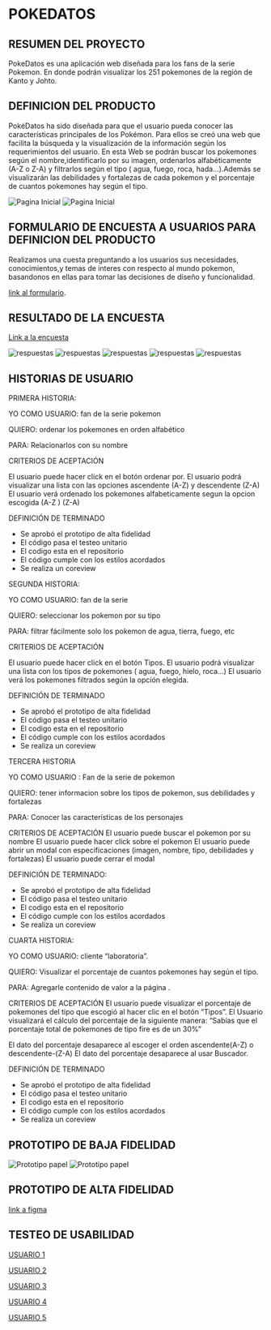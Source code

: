 # POKEDATOS

##  RESUMEN DEL PROYECTO

PokeDatos es una aplicación web diseñada para los fans de la serie Pokemon. En donde podrán visualizar los 251 pokemones de la región de Kanto y Johto. 

##  DEFINICION DEL PRODUCTO

PokéDatos ha sido diseñada para que el usuario pueda conocer las características principales de los Pokémon. Para ellos se creó una web que facilita la búsqueda y la visualización de la información según los requerimientos del usuario.
En esta Web se podrán buscar los pokemones según el nombre,identificarlo por su imagen, ordenarlos alfabéticamente (A-Z o Z-A) y filtrarlos según el tipo ( agua, fuego, roca, hada…).Además se visualizarán las debilidades y fortalezas de cada pokemon y el porcentaje de cuantos pokemones hay  según el tipo.

![Pagina Inicial](src/data/image/pantallainicial.png)
![Pagina Inicial](src/data/image/pagina2.png)

## FORMULARIO DE ENCUESTA A USUARIOS PARA DEFINICION DEL PRODUCTO

Realizamos una cuesta preguntando a los usuarios sus necesidades, conocimientos,y temas de interes con respecto al mundo pokemon, basandonos en ellas para tomar las decisiones de diseño y funcionalidad.

[link al formulario](https://forms.gle/XAG6w5Hs8irR1kVQ8).

## RESULTADO DE LA ENCUESTA

[Link a la encuesta](https://docs.google.com/forms/d/15EwU5PNP4rRjRn-XddgOPJ59yMssWoU9cSP_Sqnki0s/edit#responses)

![respuestas](src/data/image/encuesta1.jpeg)
![respuestas](src/data/image/encuesta2.jpeg)
![respuestas](src/data/image/encuesta3.jpeg)
![respuestas](src/data/image/encuesta4.jpeg)
![respuestas](src/data/image/encuesta5.jpeg)

## HISTORIAS DE USUARIO

PRIMERA HISTORIA:

YO COMO USUARIO: fan de la serie pokemon

QUIERO: ordenar los pokemones en orden alfabético

PARA: Relacionarlos con su nombre

CRITERIOS DE ACEPTACIÓN

El usuario puede hacer click en el botón ordenar por.
El usuario podrá visualizar una lista con las opciones ascendente (A-Z) y descendente (Z-A)
El usuario verá ordenado los pokemones alfabeticamente segun la opcion escogida (A-Z ) (Z-A)
  

DEFINICIÓN DE TERMINADO

- Se aprobó el prototipo de alta fidelidad
- El código pasa el testeo unitario
- El codigo esta en el repositorio
- El código cumple con los estilos acordados
- Se  realiza un coreview



SEGUNDA HISTORIA:

YO COMO USUARIO: fan de la serie

QUIERO: seleccionar los pokemon por su tipo

PARA:  filtrar fácilmente solo los pokemon de agua, tierra, fuego, etc  

CRITERIOS DE ACEPTACIÓN

El usuario puede hacer click en el botón Tipos.
El usuario podrá visualizar una lista con los tipos de pokemones ( agua, fuego, hielo, roca…)
El usuario verá los pokemones filtrados según la opción elegida.  

DEFINICIÓN DE TERMINADO

- Se aprobó el prototipo de alta fidelidad
- El código pasa el testeo unitario
- El codigo esta en el repositorio
- El código cumple con los estilos acordados
- Se  realiza un coreview


TERCERA HISTORIA

YO COMO USUARIO : Fan de la serie de pokemon

QUIERO: tener informacion sobre los tipos de pokemon, sus debilidades y fortalezas

PARA: Conocer las características de los personajes

CRITERIOS DE ACEPTACIÓN
El usuario puede buscar el pokemon por su nombre
El usuario puede hacer click sobre el pokemon 
El usuario puede abrir un modal con especificaciones (imagen, nombre, tipo, debilidades y fortalezas)
El usuario puede cerrar el modal
  


DEFINICIÓN DE TERMINADO:
- Se aprobó el prototipo de alta fidelidad
- El código pasa el testeo unitario
- El codigo esta en el repositorio
- El código cumple con los estilos acordados
- Se  realiza un coreview


CUARTA HISTORIA:

YO COMO USUARIO: cliente “laboratoria”.

QUIERO: Visualizar el porcentaje de cuantos pokemones hay según el tipo.

PARA:   Agregarle contenido de valor a la página .

CRITERIOS DE ACEPTACIÓN
El usuario puede visualizar el porcentaje de pokemones del tipo que escogió al hacer clic en el botón “Tipos”.
El Usuario visualizará el cálculo del porcentaje de la siguiente manera: “Sabías que el porcentaje total de pokemones de tipo fire es de un 30%”


El dato del porcentaje desaparece al escoger el orden ascendente(A-Z) o descendente-(Z-A)
El dato del porcentaje desaparece al usar Buscador. 

DEFINICIÓN DE TERMINADO
- Se aprobó el prototipo de alta fidelidad
- El código pasa el testeo unitario
- El codigo esta en el repositorio
- El código cumple con los estilos acordados
- Se  realiza un coreview


## PROTOTIPO DE BAJA FIDELIDAD

![Prototipo papel](src/data/image/prototipo.jpg)
![Prototipo papel](src/data/image/prototipo2.jpg)

## PROTOTIPO DE ALTA FIDELIDAD

[link a figma](https://www.figma.com/file/zArEEulrZsJCpNGvHHilrT/PokeDatos?node-id=141%3A0)

## TESTEO DE USABILIDAD

[USUARIO 1](https://www.loom.com/share/9c1adcd859a94645b3a35c82c4950f39)

[USUARIO 2](https://www.loom.com/share/3ffe22dd3fe947678682731e840c7c50)

[USUARIO 3](https://www.loom.com/share/3074737c9c38476c9eb27838f71cc5a5)

[USUARIO 4](https://www.loom.com/share/c416a27718484ed3994e00cd84b564e4)

[USUARIO 5]()





